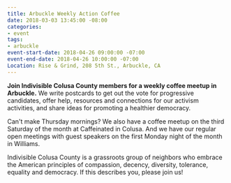 ```yaml
---
title: Arbuckle Weekly Action Coffee
date: 2018-03-03 13:45:00 -08:00
categories:
- event
tags:
- arbuckle
event-start-date: 2018-04-26 09:00:00 -07:00
event-end-date: 2018-04-26 10:00:00 -07:00
Location: Rise & Grind, 208 5th St., Arbuckle, CA
---
```


**Join Indivisible Colusa County members for a weekly coffee meetup in Arbuckle.** We write postcards to get out the vote for progressive candidates, offer help, resources and connections for our activism activities, and share ideas for promoting a healthier democracy.

Can't make Thursday mornings? We also have a coffee meetup on the third Saturday of the month at Caffeinated in Colusa. And we have our regular open meetings with guest speakers on the first Monday night of the month in Williams.

Indivisible Colusa County is a grassroots group of neighbors who embrace the American principles of compassion, decency, diversity, tolerance, equality and democracy. If this describes you, please join us!
